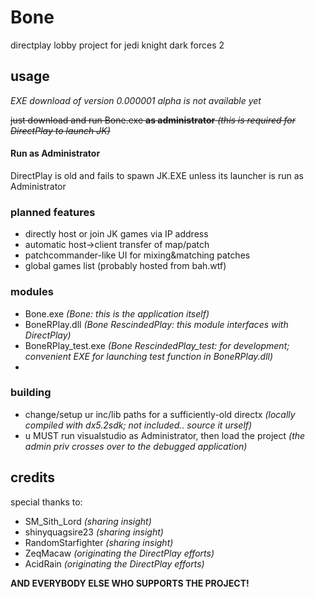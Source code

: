 # Bone
directplay lobby project for jedi knight dark forces 2

## usage
_EXE download of version 0.000001 alpha is not available yet_

~~just download and run Bone.exe **as administrator** _(this is required for DirectPlay to launch JK)_~~

#### Run as Administrator
DirectPlay is old and fails to spawn JK.EXE unless its launcher is run as Administrator

### planned features
- directly host or join JK games via IP address
- automatic host->client transfer of map/patch
- patchcommander-like UI for mixing&matching patches
- global games list (probably hosted from bah.wtf)


### modules
- Bone.exe _(Bone: this is the application itself)_
- BoneRPlay.dll _(Bone RescindedPlay: this module interfaces with DirectPlay)_
- BoneRPlay_test.exe _(Bone RescindedPlay_test: for development; convenient EXE for launching test function in BoneRPlay.dll)_
- 

### building
- change/setup ur inc/lib paths for a sufficiently-old directx _(locally compiled with dx5.2sdk; not included.. source it urself)_
- u MUST run visualstudio as Administrator,  then load the project  _(the admin priv crosses over to the debugged application)_


## credits
special thanks to:
- SM_Sith_Lord _(sharing insight)_
- shinyquagsire23 _(sharing insight)_
- RandomStarfighter _(sharing insight)_
- ZeqMacaw _(originating the DirectPlay efforts)_
- AcidRain _(originating the DirectPlay efforts)_

**AND EVERYBODY ELSE WHO SUPPORTS THE PROJECT!**
